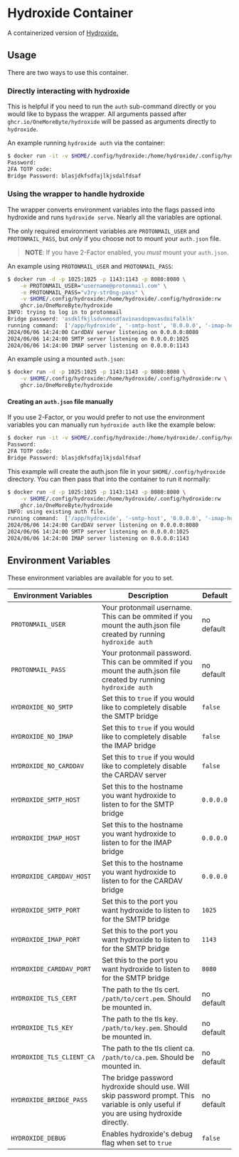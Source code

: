 # Hydroxide Container

A containerized version of [Hydroxide.](https://github.com/emersion/hydroxide)

## Usage

There are two ways to use this container.

### Directly interacting with hydroxide

This is helpful if you need to run the `auth` sub-command directly or you would like to bypass the wrapper. All arguments passed after `ghcr.io/OneMoreByte/hydroxide` will be passed as arguments directly to `hydroxide`.

An example running `hydroxide auth` via the container:
```bash
$ docker run -it -v $HOME/.config/hydroxide:/home/hydroxide/.config/hydroxide:rw ghcr.io/OneMoreByte/hydroxide auth "username@protonmail.me"
Password:
2FA TOTP code:
Bridge Password: blasjdkfsdfajlkjsdalfdsaf
```


### Using the wrapper to handle hydroxide

The wrapper converts environment variables into the flags passed into hydroxide and runs `hydroxide serve`. Nearly all the variables are optional.

The only required environment variables are `PROTONMAIL_USER` and `PROTONMAIL_PASS`, but _only_ if you choose not to mount your `auth.json` file.
> **NOTE**: If you have 2-Factor enabled, you _must_ mount your `auth.json`.

An example using `PROTONMAIL_USER` and `PROTONMAIL_PASS`:
```bash
$ docker run -d -p 1025:1025 -p 1143:1143 -p 8080:8080 \
    -e PROTONMAIL_USER="username@protonmail.com" \
    -e PROTONMAIL_PASS="v3ry-str0ng-pass" \
    -v $HOME/.config/hydroxide:/home/hydroxide/.config/hydroxide:rw
    ghcr.io/OneMoreByte/hydroxide
INFO: trying to log in to protonmail
Bridge password: 'asdklfkjlsdvnmosdfavinasdopmvasdoifalklk'
running command:  ['/app/hydroxide', '-smtp-host', '0.0.0.0', '-imap-host', '127.0.0.1', '-carddav-host', '127.0.0.1', '-smtp-port', '1025', '-imap-port', '1143', '-carddav-port', '8080', 'serve']
2024/06/06 14:24:00 CardDAV server listening on 0.0.0.0:8080
2024/06/06 14:24:00 SMTP server listening on 0.0.0.0:1025
2024/06/06 14:24:00 IMAP server listening on 0.0.0.0:1143

```

An example using a mounted `auth.json`:
```bash
$ docker run -d -p 1025:1025 -p 1143:1143 -p 8080:8080 \
    -v $HOME/.config/hydroxide:/home/hydroxide/.config/hydroxide:rw \
    ghcr.io/OneMoreByte/hydroxide
```


#### Creating an `auth.json` file manually
If you use 2-Factor, or you would prefer to not use the environment variables you can manually run `hydroxide auth` like the example below:
```bash
$ docker run -it -v $HOME/.config/hydroxide:/home/hydroxide/.config/hydroxide:rw ghcr.io/OneMoreByte/hydroxide auth "username@protonmail.me"
Password:
2FA TOTP code:
Bridge Password: blasjdkfsdfajlkjsdalfdsaf
```

This example will create the auth.json file in your `$HOME/.config/hydroxide` directory. You can then pass that into the container to run it normally:

```bash
$ docker run -d -p 1025:1025 -p 1143:1143 -p 8080:8080 \
    -v $HOME/.config/hydroxide:/home/hydroxide/.config/hydroxide:rw
    ghcr.io/OneMoreByte/hydroxide
INFO: using existing auth file.
running command:  ['/app/hydroxide', '-smtp-host', '0.0.0.0', '-imap-host', '127.0.0.1', '-carddav-host', '127.0.0.1', '-smtp-port', '1025', '-imap-port', '1143', '-carddav-port', '8080', 'serve']
2024/06/06 14:24:00 CardDAV server listening on 0.0.0.0:8080
2024/06/06 14:24:00 SMTP server listening on 0.0.0.0:1025
2024/06/06 14:24:00 IMAP server listening on 0.0.0.0:1143

```


## Environment Variables

These environment variables are available for you to set. 

| Environment Variables     | Description                                                                                                                            | Default     |
|---------------------------|----------------------------------------------------------------------------------------------------------------------------------------|-------------|
| `PROTONMAIL_USER`         | Your protonmail username. This can be ommited if you mount the auth.json file created by running `hydroxide auth`                      | no default  |
| `PROTONMAIL_PASS`         | Your protonmail password. This can be ommited if you mount the auth.json file created by running `hydroxide auth`                      | no default  |
| `HYDROXIDE_NO_SMTP`       | Set this to `true` if you would like to completely disable the SMTP bridge                                                             | `false`     |
| `HYDROXIDE_NO_IMAP`       | Set this to `true` if you would like to completely disable the IMAP bridge                                                             | `false`     | 
| `HYDROXIDE_NO_CARDDAV`    | Set this to `true` if you would like to completely disable the CARDAV server                                                           | `false`     |
| `HYDROXIDE_SMTP_HOST`     | Set this to the hostname you want hydroxide to listen to for the SMTP bridge                                                           | `0.0.0.0` |
| `HYDROXIDE_IMAP_HOST`     | Set this to the hostname you want hydroxide to listen to for the IMAP bridge                                                           | `0.0.0.0` |
| `HYDROXIDE_CARDDAV_HOST`  | Set this to the hostname you want hydroxide to listen to for the CARDAV bridge                                                         | `0.0.0.0` |
| `HYDROXIDE_SMTP_PORT`     | Set this to the port you want hydroxide to listen to for the SMTP bridge                                                               | `1025`      |
| `HYDROXIDE_IMAP_PORT`     | Set this to the port you want hydroxide to listen to for the SMTP bridge                                                               | `1143`      |
| `HYDROXIDE_CARDDAV_PORT`  | Set this to the port you want hydroxide to listen to for the SMTP bridge                                                               | `8080`      |
| `HYDROXIDE_TLS_CERT`      | The path to the tls cert. `/path/to/cert.pem`. Should be mounted in.                                                                   | no default  |
| `HYDROXIDE_TLS_KEY`       | The path to the tls key. `/path/to/key.pem`. Should be mounted in.                                                                     | no default  |
| `HYDROXIDE_TLS_CLIENT_CA` | The path to the tls client ca. `/path/to/ca.pem`. Should be mounted in.                                                                | no default  |
| `HYDROXIDE_BRIDGE_PASS`   | The bridge password hydroxide should use. Will skip password prompt. This variable is only useful if you are using hydroxide directly. | no default  |
| `HYDROXIDE_DEBUG`         | Enables hydroxide's debug flag when set to `true`                                                                                      | `false`     |
